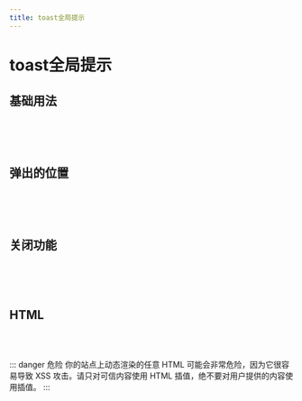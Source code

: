 ```yaml
---
title: toast全局提示
---
```


# toast全局提示


## 基础用法

<toast-default></toast-default>

<br/>
<br/>
<br/>

## 弹出的位置


<toast-position></toast-position>

<br/>
<br/>
<br/>

## 关闭功能


<toast-close></toast-close>

<br/>
<br/>
<br/>

## HTML

<toast-html></toast-html>

<br/>
<br/>


::: danger 危险
你的站点上动态渲染的任意 HTML 可能会非常危险，因为它很容易导致 XSS 攻击。请只对可信内容使用 HTML 插值，绝不要对用户提供的内容使用插值。
:::
